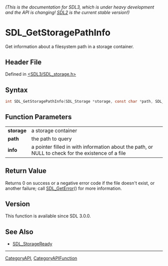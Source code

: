 ###### (This is the documentation for SDL3, which is under heavy development and the API is changing! [SDL2](https://wiki.libsdl.org/SDL2/) is the current stable version!)
# SDL_GetStoragePathInfo

Get information about a filesystem path in a storage container.

## Header File

Defined in [<SDL3/SDL_storage.h>](https://github.com/libsdl-org/SDL/blob/main/include/SDL3/SDL_storage.h)

## Syntax

```c
int SDL_GetStoragePathInfo(SDL_Storage *storage, const char *path, SDL_PathInfo *info);

```

## Function Parameters

|                 |                                                                                                   |
| --------------- | ------------------------------------------------------------------------------------------------- |
| **storage**     | a storage container                                                                               |
| **path**        | the path to query                                                                                 |
| **info**        | a pointer filled in with information about the path, or NULL to check for the existence of a file |

## Return Value

Returns 0 on success or a negative error code if the file doesn't exist, or
another failure; call [SDL_GetError](SDL_GetError)() for more information.

## Version

This function is available since SDL 3.0.0.

## See Also

* [SDL_StorageReady](SDL_StorageReady)

----
[CategoryAPI](CategoryAPI), [CategoryAPIFunction](CategoryAPIFunction)

